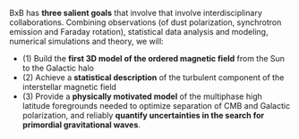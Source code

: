BxB has __three salient goals__ that involve that involve inter­disciplinary collaborations.
Combining observations (of dust polarization, synchrotron emission and Faraday rotation),
statistical data analysis and modeling,
numerical simulations and theory,
we will:

- (1) Build the **first 3D model of the ordered magnetic field** from the Sun to the Galactic halo
- (2) Achieve a **statistical description** of the turbulent component of the interstellar magnetic field
- (3) Provide a **physically motivated model** of the multi­phase high latitude foregrounds needed to optimize separation of CMB and Galactic polarization, and reliably **quantify uncertainties in the search for primordial gravitational waves**.
